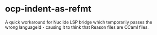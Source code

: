 # ocp-indent-as-refmt
A quick workaround for Nuclide LSP bridge which temporarily passes the wrong languageId - causing it to think that Reason files are OCaml files.
